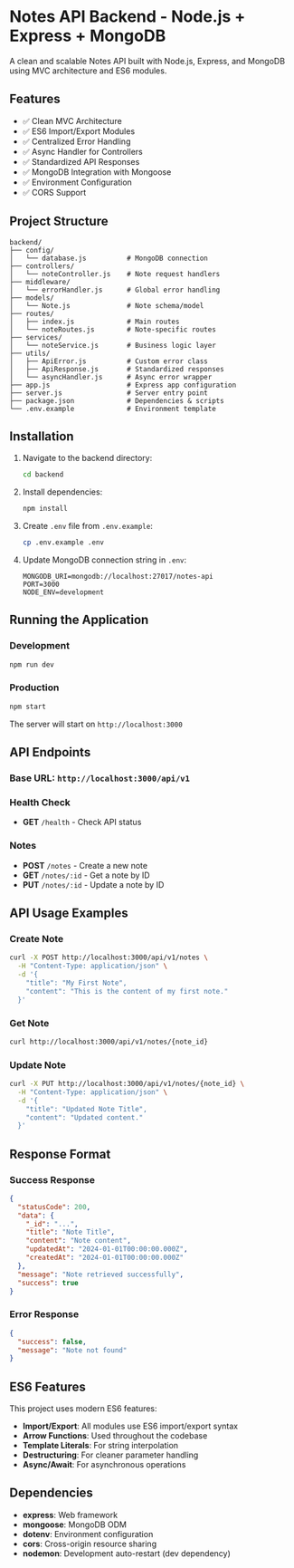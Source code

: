 # Notes API Backend - Node.js + Express + MongoDB

A clean and scalable Notes API built with Node.js, Express, and MongoDB using MVC architecture and ES6 modules.

## Features

- ✅ Clean MVC Architecture
- ✅ ES6 Import/Export Modules
- ✅ Centralized Error Handling
- ✅ Async Handler for Controllers
- ✅ Standardized API Responses
- ✅ MongoDB Integration with Mongoose
- ✅ Environment Configuration
- ✅ CORS Support

## Project Structure

```
backend/
├── config/
│   └── database.js          # MongoDB connection
├── controllers/
│   └── noteController.js    # Note request handlers
├── middleware/
│   └── errorHandler.js      # Global error handling
├── models/
│   └── Note.js              # Note schema/model
├── routes/
│   ├── index.js             # Main routes
│   └── noteRoutes.js        # Note-specific routes
├── services/
│   └── noteService.js       # Business logic layer
├── utils/
│   ├── ApiError.js          # Custom error class
│   ├── ApiResponse.js       # Standardized responses
│   └── asyncHandler.js      # Async error wrapper
├── app.js                   # Express app configuration
├── server.js                # Server entry point
├── package.json             # Dependencies & scripts
└── .env.example             # Environment template
```

## Installation

1. Navigate to the backend directory:
   ```bash
   cd backend
   ```

2. Install dependencies:
   ```bash
   npm install
   ```

3. Create `.env` file from `.env.example`:
   ```bash
   cp .env.example .env
   ```

4. Update MongoDB connection string in `.env`:
   ```
   MONGODB_URI=mongodb://localhost:27017/notes-api
   PORT=3000
   NODE_ENV=development
   ```

## Running the Application

### Development
```bash
npm run dev
```

### Production
```bash
npm start
```

The server will start on `http://localhost:3000`

## API Endpoints

### Base URL: `http://localhost:3000/api/v1`

### Health Check
- **GET** `/health` - Check API status

### Notes
- **POST** `/notes` - Create a new note
- **GET** `/notes/:id` - Get a note by ID
- **PUT** `/notes/:id` - Update a note by ID

## API Usage Examples

### Create Note
```bash
curl -X POST http://localhost:3000/api/v1/notes \
  -H "Content-Type: application/json" \
  -d '{
    "title": "My First Note",
    "content": "This is the content of my first note."
  }'
```

### Get Note
```bash
curl http://localhost:3000/api/v1/notes/{note_id}
```

### Update Note
```bash
curl -X PUT http://localhost:3000/api/v1/notes/{note_id} \
  -H "Content-Type: application/json" \
  -d '{
    "title": "Updated Note Title",
    "content": "Updated content."
  }'
```

## Response Format

### Success Response
```json
{
  "statusCode": 200,
  "data": {
    "_id": "...",
    "title": "Note Title",
    "content": "Note content",
    "updatedAt": "2024-01-01T00:00:00.000Z",
    "createdAt": "2024-01-01T00:00:00.000Z"
  },
  "message": "Note retrieved successfully",
  "success": true
}
```

### Error Response
```json
{
  "success": false,
  "message": "Note not found"
}
```

## ES6 Features

This project uses modern ES6 features:
- **Import/Export**: All modules use ES6 import/export syntax
- **Arrow Functions**: Used throughout the codebase
- **Template Literals**: For string interpolation
- **Destructuring**: For cleaner parameter handling
- **Async/Await**: For asynchronous operations

## Dependencies

- **express**: Web framework
- **mongoose**: MongoDB ODM
- **dotenv**: Environment configuration
- **cors**: Cross-origin resource sharing
- **nodemon**: Development auto-restart (dev dependency)

